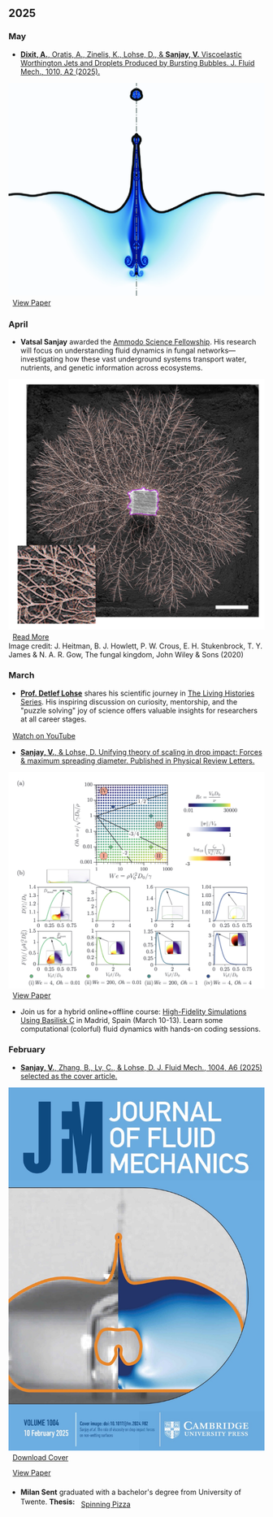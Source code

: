 ## 2025

### May

- [<strong>Dixit, A.</strong>, Oratis, A., Zinelis, K., Lohse, D., & <strong>Sanjay, V.</strong> Viscoelastic Worthington Jets and Droplets Produced by Bursting Bubbles. J. Fluid Mech., 1010, A2 (2025).](/research#16)

<div class="news-flex-row">
<div>
  <a href="/research#16">
    <img src="/assets/images/research/S002211202500237X_figAb.png" alt="Worthington Jets and Droplets" class="news-image">
  </a>
</div>
<div>
  <a href="https://doi.org/10.1017/jfm.2025.237" class="doi-link"><i class="fa-solid fa-arrow-up-right-from-square" style="margin-right: 8px; font-size: 1.2em;"></i>View Paper</a>
</div>
</div>

### April

- <strong>Vatsal Sanjay</strong> awarded the <a href="https://www.ammodo.org/story/ammodo-science-fellowship-2024" class="blue-link">Ammodo Science Fellowship</a>. His research will focus on understanding fluid dynamics in fungal networks—investigating how these vast underground systems transport water, nutrients, and genetic information across ecosystems.

<div class="news-flex-row">
  <div>
    <img src="/assets/images/news/vatsal-ammodo-2025.jpg" alt="Vatsal Sanjay - Ammodo Science Fellowship" class="news-image">
  </div>
  <div>
    <a href="https://ammodo-science.webflow.io/researches/vatsal-sanjay" class="doi-link"><i class="fa-solid fa-arrow-up-right-from-square" style="margin-right: 8px; font-size: 1.2em;"></i>Read More</a>
  </div>
</div>

<div class="news-credit">
  Image credit: J. Heitman, B. J. Howlett, P. W. Crous, E. H. Stukenbrock, T. Y. James & N. A. R. Gow, The fungal kingdom, John Wiley & Sons (2020)
</div>

### March 

- <a href="https://en.wikipedia.org/wiki/Detlef_Lohse"><strong>Prof. Detlef Lohse</strong></a> shares his scientific journey in <a href="https://www.youtube.com/@TheLivingHistoriesSeries" class="blue-link">The Living Histories Series</a>. His inspiring discussion on curiosity, mentorship, and the "puzzle solving" joy of science offers valuable insights for researchers at all career stages.

<div class="news-flex-row">
  <div>
    <a href="https://bit.ly/3DXBixh" class="youtube-link"><i class="fa-brands fa-youtube" style="margin-right: 8px; font-size: 1.2em;"></i>Watch on YouTube</a>
  </div>
</div>

- [<strong>Sanjay, V.</strong>, & Lohse, D. Unifying theory of scaling in drop impact: Forces & maximum spreading diameter. Published in Physical Review Letters.](/research#15)

<div class="news-flex-row">
  <div>
    <a href="/research#15">
      <img src="/assets/images/research/drop-impact-prl.png" alt="Drop impact PRL paper" class="news-image">
    </a>
  </div>
  <div>
    <a href="https://doi.org/10.1103/PhysRevLett.134.104003" class="doi-link"><i class="fa-solid fa-arrow-up-right-from-square" style="margin-right: 8px; font-size: 1.2em;"></i>View Paper</a>
  </div>
</div>

- Join us for a hybrid online+offline course: [High-Fidelity Simulations Using Basilisk C](/teaching/2025-Basilisk101-Madrid) in Madrid, Spain (March 10-13). Learn some computational (colorful) fluid dynamics with hands-on coding sessions.

### February

- [<strong>Sanjay, V.</strong>, Zhang, B., Lv, C., & Lohse, D. J. Fluid Mech., 1004, A6 (2025) selected as the cover article.](/research#14)

<div class="news-flex-row">
  <div>
    <a href="/research#14">
      <img src="/assets/images/covers/2025-02-JFM_Vol1004.jpeg" alt="JFM cover" class="news-image">
    </a>
  </div>
  <div style="display: flex; flex-direction: column; gap: 10px;">
    <a href="/assets/images/covers/2025-02-JFM_Vol1004.pdf" class="pdf-link"><i class="fa-solid fa-download" style="margin-right: 8px; font-size: 1.2em;"></i>Download Cover</a>
    <a href="https://doi.org/10.1017/jfm.2024.982" class="doi-link"><i class="fa-solid fa-arrow-up-right-from-square" style="margin-right: 8px; font-size: 1.2em;"></i>View Paper</a>
  </div>
</div>

- <strong>Milan Sent</strong> <a href="https://github.com/mdjsent">
  <i class="fa-brands fa-github" style="font-size: 1.5em; color: #8a2be2;"></i>
  </a> graduated with a bachelor's degree from University of Twente. <strong>Thesis:</strong>
  <a href="https://tinyurl.com/2ycunjcr" class="pdf-link" style="display: inline-flex; align-items: center;">
  <i class="fa-solid fa-file-pdf" style="margin-right: 8px; font-size: 1.2em; color: #e63946;"></i>Spinning Pizza
  </a>